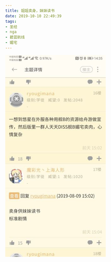 ```yaml
---
title: 姐姐卖身，妹妹读书
date: 2019-10-10 22:49:39
tags:
- 圣经
- nga
- 碧蓝航线
- 媚宅
---
```

![](2019-10-10-22-49/01.jpg)
